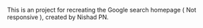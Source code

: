 This is an project for recreating the Google search homepage ( Not responsive ), created by Nishad PN.